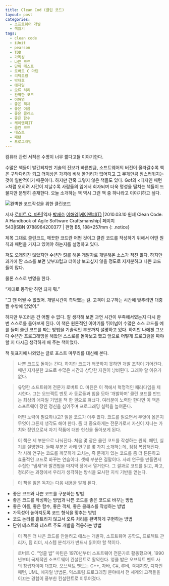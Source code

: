 ```yaml
---
title: Clean Cod (클린 코드)
layout: post
categories:
  - 소프트웨어 개발
  - 책읽기
tags:
  - clean code
  - iUnit
  - pearson
  - TDD
  - 가독성
  - 나쁜 코드
  - 단위 테스트
  - 로버트 C 마틴
  - 리팩토링
  - 박재호
  - 애자일
  - 오류 처리
  - 완벽한 코드
  - 이해영
  - 좋은 객체
  - 좋은 이름
  - 좋은 클래스
  - 좋은 함수
  - 케이앤피IT
  - 클린 코드
  - 테스트
  - 패턴
  - 프로그래밍
---
```

컴퓨터 관련 서적은 수명이 너무 짧다고들 이야기한다.

수많은 책들이 발간되지만 기술의 진보가 빠른만큼, 소프트웨어의 버전이 올라갈수록 책은 구닥다리가 되고 더이상은 가격에 비해 볼거리가 없어지고 그 무게만큼 짐스러워지는 것이 일반적이기 때문이다. 하지만 간혹 그렇지 않은 책들도 있다. Gof의 <디자인 패턴>처럼 오히려 시간이 지날수록 사람들의 입에서 회자되며 더욱 명성을 떨치는 책들이 드물지만 분명히 존재한다. 오늘 소개하는 책 역시 그런 책 중 하나라고 이야기하고 싶다.


![완벽한 코드작성을 위한 클린코드][1]

저자 [로버트 C. 마틴][2]|역자 [박재호][3] [이해영][4]|[케이앤피IT)][5] |2010.03.10
원제 Clean Code: A Handbook of Agile Software Craftsmanship| 페이지 543|ISBN 9788964200377 | 판형 B5, 188*257mm
{: .notice}


제목 그대로 클린코드, 깨끗한 코드란 어떤 것이고 클린 코드를 작성하기 위해서 어떤 원칙과 패턴을 가지고 있어야 하는지를 설명하고 있다.

저도 오래되진 않았지만 수년간 SI를 해온 개발자로 개발해온 소스가 적진 않다. 하지만 과거에 짠 소스를 보면 낮부끄럽고 더이상 보고싶지 않을 정도로 지저분하고 나쁜 코드들이 많다.

물론 스스로 변명을 한다.

&#8220;제대로 동작만 하면 되지 뭐.&#8221;

&#8220;그 땐 어쩔 수 없었어. 개발시간이 촉박했는 걸. 고객이 요구하는 시간에 맞추려면 대충 짤 수밖에 없었어.&#8221;

하지만 부끄러운 건 어쩔 수 없다. 잘 생각해 보면 과연 시간이 부족해서였는지 다시 한 번 스스로를 돌아보게 된다. 이 책은 원론적인 이야기를 뛰어넘어 수많은 소스 코드를 예를 들며 클린 코드를 짜는 방법을 기술적인 부분까지 설명하고 있다. 하지만 나에겐 그보다 수년간 프로그래밍을 해왔던 스스로를 돌아보고 했고 앞으로 어떻게 프로그램을 짜야 할 지 다시금 생각하게 해 주는 책이었다.

책 뒷표지에 나와있는 글로 포스트 마무리를 대신해 본다.

> 나쁜 코드도 돌아는 간다. 하지만 코드가 깨끗하지 못하면 개발 조직이 기어간다. 매년 지저분한 코드로 수많은 시간과 상당한 자원이 낭비된다. 그래야 할 이유가 없다.

> 유명한 소프트웨어 전문가 로버트 C. 마틴은 이 책에서 혁명적인 패러다임을 제시한다. 그는 오브젝트 멘토 사 동료들과 힘을 모아 &#8216;개발하며&#8217; 클린 코드를 만드는 최상의 애자일 기법을 책 한 권으로 펴냈다. 여러분이 노력만 한다면 이 책은 소프트웨어 장인 정신을 심어주며 프로그래밍 실력을 높여준다.

> 어떤 노력이 필요하냐고? 읽을 코드가 아주 많다. 코드를 읽으면서 무엇이 옳은지 무엇이 그른지 생각도 해야 한다. 좀 더 중요하게는 전문가로서 자신이 지니는 가치와 장인으로서 자기 작품에 대한 헌신을 돌아보게 된다.

> 이 책은 세 부분으로 나눠진다. 처음 몇 장은 클린 코드를 작성하는 원칙, 패턴, 실기를 설명한다. 둘째 부분은 사례 연구를 몇 가지 소개하는데, 점점 복잡해진다. 각 사례 연구는 코드를 깨끗하게 고치는, 즉 문제가 있는 코드를 좀 더 튼튼하고 효율적인 코드로 바꾸는 연습이다. 셋째 부분은 결말이다. 사례 연구를 만들면서 수집한 &#8220;냄새&#8221;와 발견법을 마지막 장에서 열거한다. 그 결과로 코드를 읽고, 짜고, 정리하는 과정에서 우리가 생각하는 방식을 묘사한 지식 기반을 얻는다.

> 이 책을 읽은 독자는 다음 내용을 알게 된다.
  * 좋은 코드와 나쁜 코드를 구분하는 방법
  * 좋은 코드를 작성하는 방법과 나쁜 코드를 좋은 코드로 바꾸는 방법
  * 좋은 이름, 좋은 함수, 좋은 객체, 좋은 클래스를 작성하는 방법
  * 가독성이 높아지도록 코드 형식을 맞추는 방법
  * 코드 논리를 흩트리지 않고서 오류 처리를 완벽하게 구현하는 방법
  * 단위 테스트와 테스트 주도 개발을 적용하는 방법

> 이 책은 더 나은 코드를 만들려고 애쓰는 개발자, 소프트웨어 공학도, 프로젝트 관리자, 팀 리더, 시스템 분석가가 반드시 읽어야 할 책이다.

> 로버트 C. &#8220;엉클 밥&#8221; 마틴은 1970년부터 소프트웨어 전문가로 활동했으며, 1990년부터 국제적인 소프트웨어 컨설턴트로 활약한다. 엉클 밥은 오브젝트 멘토 사의 창립자이며 대표다. 오브젝트 멘토는 C++, 자바, C#, 루비, 객체지향, 디자인 패턴, UML, 애자일 방법론, 익스트림 프로그래밍 분야에서 전 세계의 고객들을 이끄는 경험이 풍부한 컨설턴트로 이루어졌다.



[1]: http://bookthumb.phinf.naver.net/cover/062/486/06248623.jpg?udate=20101028
[2]: http://book.naver.com/search/search.nhn?query=%EB%A1%9C%EB%B2%84%ED%8A%B8+C.+%EB%A7%88%ED%8B%B4&frameFilterType=1&frameFilterValue=59557
[3]: http://book.naver.com/search/search.nhn?query=%EB%B0%95%EC%9E%AC%ED%98%B8&frameFilterType=1&frameFilterValue=8455
[4]: http://book.naver.com/search/search.nhn?query=%EC%9D%B4%ED%95%B4%EC%98%81&frameFilterType=1&frameFilterValue=6986
[5]: http://book.naver.com/search/search.nhn?filterType=7&query=%EC%BC%80%EC%9D%B4%EC%95%A4%ED%94%BCIT